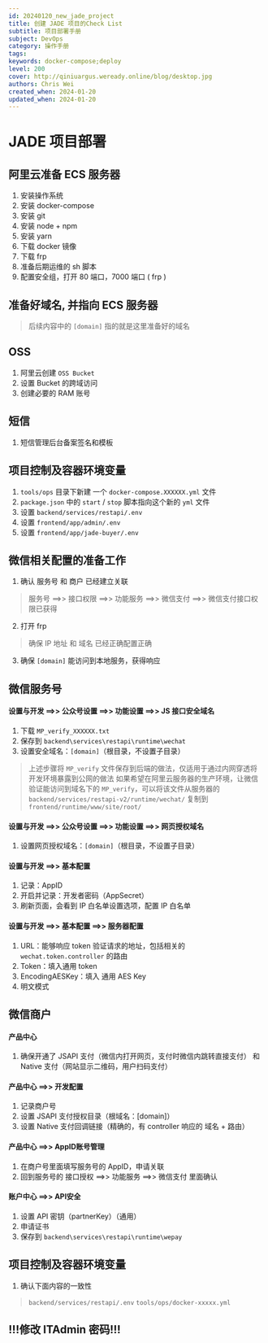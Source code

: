 ```yaml
---
id: 20240120_new_jade_project
title: 创建 JADE 项目的Check List
subtitle: 项目部署手册
subject: DevOps
category: 操作手册
tags: 
keywords: docker-compose;deploy
level: 200
cover: http://qiniuargus.weready.online/blog/desktop.jpg
authors: Chris Wei
created_when: 2024-01-20
updated_when: 2024-01-20
---
```


# JADE 项目部署

## 阿里云准备 ECS 服务器

1. 安装操作系统
2. 安装 docker-compose
3. 安装 git
4. 安装 node + npm
5. 安装 yarn
6. 下载 docker 镜像
7. 下载 frp
8. 准备后期运维的 sh 脚本
9. 配置安全组，打开 80 端口，7000 端口 ( frp )

## 准备好域名, 并指向 ECS 服务器

> 后续内容中的 `[domain]` 指的就是这里准备好的域名

## OSS

1. 阿里云创建 `OSS Bucket`
2. 设置 Bucket 的跨域访问
3. 创建必要的 RAM 账号

## 短信

1. 短信管理后台备案签名和模板

## 项目控制及容器环境变量

1. `tools/ops` 目录下新建 一个 `docker-compose.XXXXXX.yml` 文件
2. `package.json` 中的 `start` / `stop` 脚本指向这个新的 `yml` 文件
3. 设置 `backend/services/restapi/.env`
4. 设置 `frontend/app/admin/.env`
5. 设置 `frontend/app/jade-buyer/.env`

## 微信相关配置的准备工作

1. 确认 服务号 和 商户 已经建立关联
  > 服务号 ==>> 接口权限 ==>> 功能服务 ==>> 微信支付 ==>> 微信支付接口权限已获得

2. 打开 frp
  > 确保 IP 地址 和 域名 已经正确配置正确

3. 确保 `[domain]` 能访问到本地服务，获得响应

## 微信服务号

#### 设置与开发 ==>> 公众号设置 ==>> 功能设置 ==>> JS 接口安全域名

1. 下载 `MP_verify_XXXXXX.txt`
2. 保存到 `backend\services\restapi\runtime\wechat`
3. 设置安全域名：`[domain]`（根目录，不设置子目录）

> 上述步骤将 `MP_verify` 文件保存到后端的做法，仅适用于通过内网穿透将开发环境暴露到公网的做法
> 如果希望在阿里云服务器的生产环境，让微信验证能访问到域名下的 `MP_verify`，可以将该文件从服务器的 `backend/services/restapi-v2/runtime/wechat/` 复制到 `frontend/runtime/www/site/root/`

#### 设置与开发 ==>> 公众号设置 ==>> 功能设置 ==>> 网页授权域名

1. 设置网页授权域名：`[domain]`（根目录，不设置子目录）

#### 设置与开发 ==>> 基本配置

1. 记录：AppID
2. 开启并记录：开发者密码（AppSecret）
3. 刷新页面，会看到 IP 白名单设置选项，配置 IP 白名单

#### 设置与开发 ==>> 基本配置 ==>> 服务器配置

1. URL：能够响应 token 验证请求的地址，包括相关的 `wechat.token.controller` 的路由
2. Token：填入通用 token
3. EncodingAESKey：填入 通用 AES Key
4. 明文模式

## 微信商户

#### 产品中心

1. 确保开通了 JSAPI 支付（微信内打开网页，支付时微信内跳转直接支付） 和 Native 支付（网站显示二维码，用户扫码支付）

#### 产品中心 ==>> 开发配置

1. 记录商户号
2. 设置 JSAPI 支付授权目录（根域名：[domain]）
3. 设置 Native 支付回调链接（精确的，有 controller 响应的 域名 + 路由）

#### 产品中心 ==>> AppID账号管理

1. 在商户号里面填写服务号的 AppID，申请关联
2. 回到服务号的 接口授权 ==>> 功能服务 ==>> 微信支付 里面确认

#### 账户中心 ==>> API安全

1. 设置 API 密钥（partnerKey）（通用）
2. 申请证书
3. 保存到 `backend\services\restapi\runtime\wepay`

## 项目控制及容器环境变量

1. 确认下面内容的一致性
  > `backend/services/restapi/.env`
  > `tools/ops/docker-xxxxx.yml`

## !!!修改 ITAdmin 密码!!!